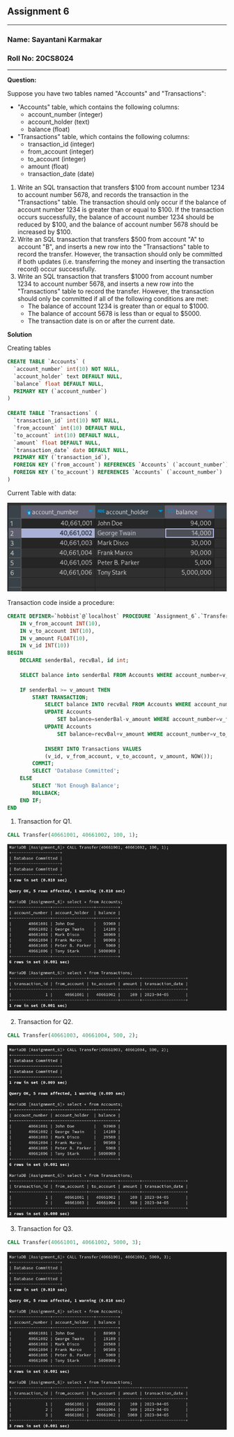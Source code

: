 ## **Assignment 6**

---

### **Name:** Sayantani Karmakar

### **Roll No:** 20CS8024

---

**Question:**

Suppose you have two tables named "Accounts" and "Transactions":

-   "Accounts" table, which contains the following columns:
    -   account_number (integer)
    -   account_holder (text)
    -   balance (float)
-   "Transactions" table, which contains the following columns:
    -   transaction_id (integer)
    -   from_account (integer)
    -   to_account (integer)
    -   amount (float)
    -   transaction_date (date)

1. Write an SQL transaction that transfers $100 from account number 1234 to account
   number 5678, and records the transaction in the "Transactions" table. The transaction
   should only occur if the balance of account number 1234 is greater than or equal to
   $100. If the transaction occurs successfully, the balance of account number 1234
   should be reduced by $100, and the balance of account number 5678 should be
   increased by $100.
2. Write an SQL transaction that transfers $500 from account "A" to account "B", and
   inserts a new row into the "Transactions" table to record the transfer. However, the
   transaction should only be committed if both updates (i.e. transferring the money and
   inserting the transaction record) occur successfully.
3. Write an SQL transaction that transfers $1000 from account number 1234 to account
   number 5678, and inserts a new row into the "Transactions" table to record the
   transfer. However, the transaction should only be committed if all of the following
   conditions are met: 
   - The balance of account 1234 is greater than or equal to $1000. 
   - The balance of account 5678 is less than or equal to $5000. 
   - The transaction date is on or after the current date.

**Solution**

Creating tables

```sql
CREATE TABLE `Accounts` (
  `account_number` int(10) NOT NULL,
  `account_holder` text DEFAULT NULL,
  `balance` float DEFAULT NULL,
  PRIMARY KEY (`account_number`)
)

CREATE TABLE `Transactions` (
  `transaction_id` int(10) NOT NULL,
  `from_account` int(10) DEFAULT NULL,
  `to_account` int(10) DEFAULT NULL,
  `amount` float DEFAULT NULL,
  `transaction_date` date DEFAULT NULL,
  PRIMARY KEY (`transaction_id`),
  FOREIGN KEY (`from_account`) REFERENCES `Accounts` (`account_number`),
  FOREIGN KEY (`to_account`) REFERENCES `Accounts` (`account_number`)
)
```

Current Table with data:

![](acc_before.png)

Transaction code inside a procedure:

```sql
CREATE DEFINER=`hobbist`@`localhost` PROCEDURE `Assignment_6`.`Transfer`(
	IN v_from_account INT(10), 
	IN v_to_account INT(10), 
	IN v_amount FLOAT(10),
	IN v_id INT(10))
BEGIN
	DECLARE senderBal, recvBal, id int;
	
	SELECT balance into senderBal FROM Accounts WHERE account_number=v_from_account;

	IF senderBal >= v_amount THEN 
		START TRANSACTION;
			SELECT balance INTO recvBal FROM Accounts WHERE account_number=v_to_account;
			UPDATE Accounts 
				SET balance=senderBal-v_amount WHERE account_number=v_from_account;
			UPDATE Accounts 
				SET balance=recvBal+v_amount WHERE account_number=v_to_account;
				
			INSERT INTO Transactions VALUES
			(v_id, v_from_account, v_to_account, v_amount, NOW());
		COMMIT;
		SELECT 'Database Committed';
	ELSE
		SELECT 'Not Enough Balance';
		ROLLBACK;
	END IF;
END
```
1. Transaction for Q1.

```sql
CALL Transfer(40661001, 40661002, 100, 1);
```

![](trans_1.png)

2. Transaction for Q2.

```sql
CALL Transfer(40661003, 40661004, 500, 2);
```

![](trans_2.png)

3. Transaction for Q3.

```sql
CALL Transfer(40661001, 40661002, 5000, 3);
```

![](trans_3.png)